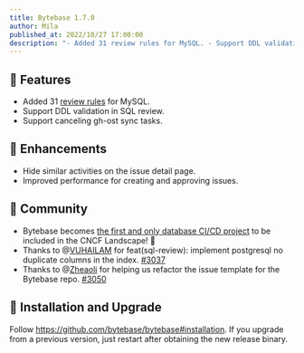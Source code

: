 ```yaml
---
title: Bytebase 1.7.0
author: Mila
published_at: 2022/10/27 17:00:00
description: "- Added 31 review rules for MySQL. - Support DDL validation in SQL review. - Support canceling gh-ost sync tasks. "
---
```


## 🚀 Features

- Added 31 [review rules](https://www.bytebase.com/docs/sql-review/review-rules/overview) for MySQL.
- Support DDL validation in SQL review.
- Support canceling gh-ost sync tasks.

## 🎄 Enhancements

- Hide similar activities on the issue detail page.
- Improved performance for creating and approving issues.

## 🎠 Community

- Bytebase becomes [the first and only database CI/CD project](https://www.bytebase.com/blog/cncf-landscape) to be included in the CNCF Landscape! 🎉
- Thanks to @[VUHAILAM](https://github.com/VUHAILAM) for feat(sql-review): implement postgresql no duplicate columns in the index. [#3037](https://github.com/bytebase/bytebase/pull/3037)
- Thanks to @[Zheaoli](https://github.com/Zheaoli) for helping us refactor the issue template for the Bytebase repo. [#3050](https://github.com/bytebase/bytebase/pull/3050)

## 📕 Installation and Upgrade

Follow https://github.com/bytebase/bytebase#installation. If you upgrade from a previous version, just restart after obtaining the new release binary.
